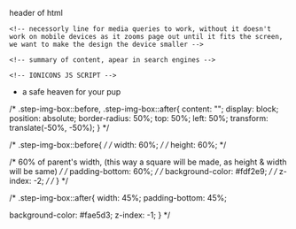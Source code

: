 header of html

  <!-- FAVICONS -->
  <!-- <link rel="icon" href="img/favicon.png" /> -->
  <!-- <link rel="apple-touch-icon" href="img/apple-touch-icon.png" /> -->
  <!-- for Android -->
  <!-- <link rel="manifest" href="manifest.webmanifest"> -->

    <!-- necessorly line for media queries to work, without it doesn't work on mobile devices as it zooms page out until it fits the screen, we want to make the design the device smaller -->
  <!-- makes page match screens width, wihout zooming out -->

    <!-- summary of content, apear in search engines -->
  <!-- meta is metaData, data that describes other data -->


  <!-- <link rel="stylesheet" href="css/style.css"> -->
  <!-- <link rel="stylesheet" href="css/queries.css"> -->


    <!-- IONICONS JS SCRIPT -->
  <!-- <script type="module" src="https://unpkg.com/ionicons@5.5.2/dist/ionicons/ionicons.esm.js"></script>
  <script nomodule src="https://unpkg.com/ionicons@5.5.2/dist/ionicons/ionicons.js"></script> -->


- a safe heaven for your pup

/* .step-img-box::before, .step-img-box::after{
  content: "";
  display: block;
  position: absolute;
  border-radius: 50%;
  top: 50%;
  left: 50%;
  transform: translate(-50%, -50%);
} */

/* .step-img-box::before{ */
/* width: 60%; */
/* height: 60%; */

/* 60% of parent's width, (this way a square will be made, as height & width will be same) */
/* padding-bottom: 60%; */
/* background-color: #fdf2e9; */
/* z-index:  -2; */
/* } */

/* .step-img-box::after{
  width: 45%;
  padding-bottom: 45%;

  background-color: #fae5d3;
  z-index:  -1;
} */